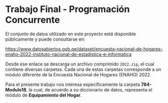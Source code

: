# Trabajo Final - Programación Concurrente

El conjunto de datos utilizado en este proyecto está disponible públicamente y puede consultarse en:

https://www.datosabiertos.gob.pe/dataset/encuesta-nacional-de-hogares-enaho-2022-instituto-nacional-de-estadistica-e-informatica

Desde ese enlace se descarga un archivo comprimido `2022.zip`, el cual contiene diversas carpetas. Cada una de estas carpetas corresponde a un módulo diferente de la Encuesta Nacional de Hogares (ENAHO) 2022.

Para el presente trabajo nos interesa específicamente la carpeta **784-Modulo18**, la cual, de acuerdo a su diccionario de datos, representa el módulo de **Equipamiento del Hogar**.
